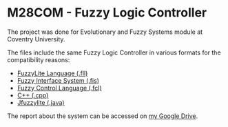 # M28COM - Fuzzy Logic Controller


The project was done for Evolutionary and Fuzzy Systems module at Coventry University.

The files include the same Fuzzy Logic Controller in various formats for the compatibility reasons:
  - [FuzzyLite Language (.fll)](https://github.com/pyxelr/Fuzzy-Logic-Controller/blob/master/M28COM_Pawel_Cislo_7398322.fll)
  - [Fuzzy Interface System (.fis)](https://github.com/pyxelr/Fuzzy-Logic-Controller/blob/master/M28COM_Pawel_Cislo_7398322.fis)
  - [Fuzzy Control Language (.fcl)](https://github.com/pyxelr/Fuzzy-Logic-Controller/blob/master/M28COM_Pawel_Cislo_7398322.fcl)
  - [C++ (.cpp)](https://github.com/pyxelr/Fuzzy-Logic-Controller/blob/master/M28COM_Pawel_Cislo_7398322.cpp)
  - [Jfuzzylite (.java)](https://github.com/pyxelr/Fuzzy-Logic-Controller/blob/master/M28COM_Pawel_Cislo_7398322.java)
 
  The report about the system can be accessed on [my Google Drive](https://drive.google.com/file/d/1voQqEneH1D3y85JutWCtJUb0T3_6GKGb/view?usp=sharing).